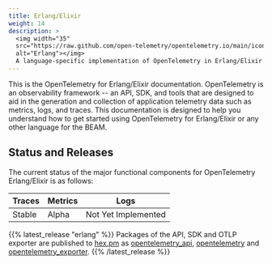 ```yaml
---
title: Erlang/Elixir
weight: 14
description: >
  <img width="35"
  src="https://raw.github.com/open-telemetry/opentelemetry.io/main/iconography/32x32/Elixir_SDK.svg"
  alt="Erlang"></img>
  A language-specific implementation of OpenTelemetry in Erlang/Elixir.
---
```


This is the OpenTelemetry for Erlang/Elixir documentation. OpenTelemetry is an
observability framework -- an API, SDK, and tools that are designed to aid in
the generation and collection of application telemetry data such as metrics,
logs, and traces. This documentation is designed to help you understand how to
get started using OpenTelemetry for Erlang/Elixir or any other language for the BEAM.

## Status and Releases

The current status of the major functional components for OpenTelemetry Erlang/Elixir is as follows:

| Traces  | Metrics | Logs    |
| ------- | ------- | ------- |
| Stable  | Alpha   | Not Yet Implemented |

{{% latest_release "erlang" %}}
  Packages of the API, SDK and OTLP exporter are published to
  [hex.pm](https://hex.pm) as
  [opentelemetry_api](https://hex.pm/packages/opentelemetry_api),
  [opentelemetry](https://hex.pm/packages/opentelemetry) and
  [opentelemetry_exporter](https://hex.pm/packages/opentelemetry_exporter).
{{% /latest_release %}}
